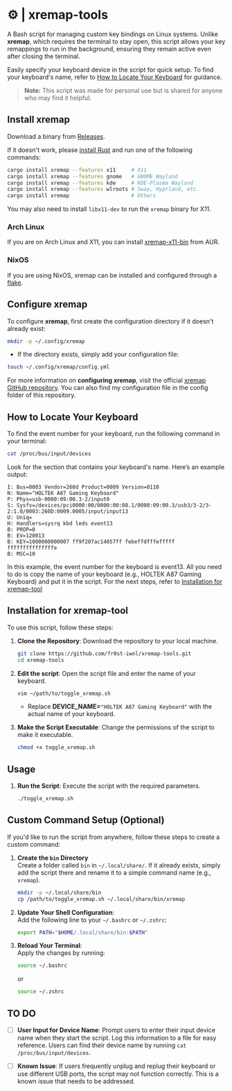 # ⚙️ | xremap-tools

A Bash script for managing custom key bindings on Linux systems. Unlike **xremap**, which requires the terminal to stay open, this script allows your key remappings to run in the background, ensuring they remain active even after closing the terminal.

Easily specify your keyboard device in the script for quick setup. To find your keyboard's name, refer to [How to Locate Your Keyboard](#how-to-locate-your-keyboard) for guidance.

> **Note:** This script was made for personal use but is shared for anyone who may find it helpful.


## Install xremap

Download a binary from [Releases](https://github.com/k0kubun/xremap/releases).

If it doesn't work, please [install Rust](https://doc.rust-lang.org/cargo/getting-started/installation.html)
and run one of the following commands:

```bash
cargo install xremap --features x11     # X11
cargo install xremap --features gnome   # GNOME Wayland
cargo install xremap --features kde     # KDE-Plasma Wayland
cargo install xremap --features wlroots # Sway, Hyprland, etc.
cargo install xremap                    # Others
```

You may also need to install `libx11-dev` to run the `xremap` binary for X11.

### Arch Linux

If you are on Arch Linux and X11, you can install [xremap-x11-bin](https://aur.archlinux.org/packages/xremap-x11-bin/) from AUR.

### NixOS

If you are using NixOS, xremap can be installed and configured through a [flake](https://github.com/xremap/nix-flake/).

## Configure xremap

To configure **xremap**, first create the configuration directory if it doesn't already exist:

```bash
mkdir -p ~/.config/xremap
```
- If the directory exists, simply add your configuration file:
```bash
touch ~/.config/xremap/config.yml
```

For more information on **configuring xremap**, visit the official [xremap GitHub repository](https://github.com/xremap/xremap?tab=readme-ov-file#configuration). You can also find my configuration file in the config folder of this repository.


## How to Locate Your Keyboard

To find the event number for your keyboard, run the following command in your terminal:

```bash
cat /proc/bus/input/devices
```

Look for the section that contains your keyboard's name. Here’s an example output:

```
I: Bus=0003 Vendor=260d Product=0009 Version=0110
N: Name="HOLTEK A87 Gaming Keyboard"
P: Phys=usb-0000:09:00.3-2/input0
S: Sysfs=/devices/pci0000:00/0000:00:08.1/0000:09:00.3/usb3/3-2/3-2:1.0/0003:260D:0009.0005/input/input13
U: Uniq=
H: Handlers=sysrq kbd leds event13 
B: PROP=0
B: EV=120013
B: KEY=1000000000007 ff9f207ac14057ff febeffdfffefffff fffffffffffffffe
B: MSC=10
```

In this example, the event number for the keyboard is event13. All you need to do is copy the name of your keyboard (e.g., HOLTEK A87 Gaming Keyboard) and put it in the script. For the next steps, refer to [Installation for xremap-tool](#installation-for-xremap-tool)


## Installation for xremap-tool

To use this script, follow these steps:

1. **Clone the Repository**: Download the repository to your local machine.
   ```bash
   git clone https://github.com/fr0st-iwnl/xremap-tools.git
   cd xremap-tools
   ```

2. **Edit the script**: Open the script file and enter the name of your keyboard.
   ```bash
   vim ~/path/to/toggle_xremap.sh 
   ```
    - Replace **DEVICE_NAME=**`"HOLTEK A87 Gaming Keyboard"` with the actual name of your keyboard.

3. **Make the Script Executable**: Change the permissions of the script to make it executable.
   ```bash
   chmod +x toggle_xremap.sh
   ```

## Usage

1. **Run the Script**: Execute the script with the required parameters.
   ```bash
   ./toggle_xremap.sh
   ```

## Custom Command Setup (Optional)

If you'd like to run the script from anywhere, follow these steps to create a custom command:

1. **Create the `bin` Directory**  
   Create a folder called `bin` in `~/.local/share/`. If it already exists, simply add the script there and rename it to a simple command name (e.g., `xremap`).

   ```bash
   mkdir -p ~/.local/share/bin
   cp /path/to/toggle_xremap.sh ~/.local/share/bin/xremap
   ```

2. **Update Your Shell Configuration**:  
   Add the following line to your `~/.bashrc` or `~/.zshrc`:

   ```bash
   export PATH="$HOME/.local/share/bin:$PATH"
   ```

3. **Reload Your Terminal**:  
   Apply the changes by running:

   ```bash
   source ~/.bashrc
   ```

   or

   ```bash
   source ~/.zshrc
   ```

## TO DO

- [ ] **User Input for Device Name**: Prompt users to enter their input device name when they start the script. Log this information to a file for easy reference. Users can find their device name by running `cat /proc/bus/input/devices`.

- [ ] **Known Issue**: If users frequently unplug and replug their keyboard or use different USB ports, the script may not function correctly. This is a known issue that needs to be addressed.

